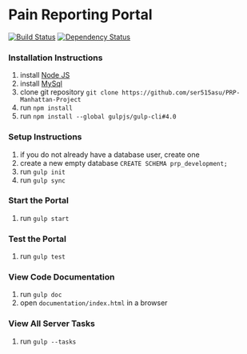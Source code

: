 # Pain Reporting Portal

[![Build Status](https://travis-ci.org/ser515asu/PRP-Manhattan-Project.svg?branch=master)](https://travis-ci.org/ser515asu/PRP-Manhattan-Project)
[![Dependency Status](https://david-dm.org/ser515asu/PRP-Manhattan-Project.svg)](https://david-dm.org/ser515asu/PRP-Manhattan-Project)

### Installation Instructions
1. install [Node JS](https://nodejs.org/en/download/)
2. install [MySql](https://www.mysql.com/)
3. clone git repository `git clone https://github.com/ser515asu/PRP-Manhattan-Project`
4. run `npm install`
5. run `npm install --global gulpjs/gulp-cli#4.0`

### Setup Instructions
1. if you do not already have a database user, create one
2. create a new empty database `CREATE SCHEMA prp_development;`
3. run `gulp init`
4. run `gulp sync`

### Start the Portal
1. run `gulp start`

### Test the Portal
1. run `gulp test`

### View Code Documentation
1. run `gulp doc`
2. open `documentation/index.html` in a browser

### View All Server Tasks
1. run `gulp --tasks`
